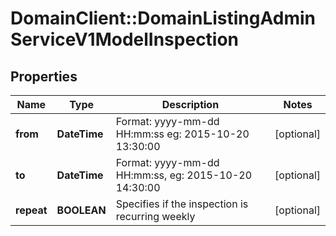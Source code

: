 # DomainClient::DomainListingAdminServiceV1ModelInspection

## Properties
Name | Type | Description | Notes
------------ | ------------- | ------------- | -------------
**from** | **DateTime** | Format: yyyy-mm-dd HH:mm:ss eg: 2015-10-20 13:30:00 | [optional] 
**to** | **DateTime** | Format: yyyy-mm-dd HH:mm:ss, eg: 2015-10-20 14:30:00 | [optional] 
**repeat** | **BOOLEAN** | Specifies if the inspection is recurring weekly | [optional] 


